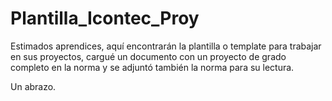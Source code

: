 # Plantilla_Icontec_Proy

Estimados aprendices, aquí encontrarán la plantilla o template para trabajar en sus proyectos, cargué un documento con un proyecto de grado completo en la norma y se adjuntó también la norma para su lectura.

Un abrazo.
